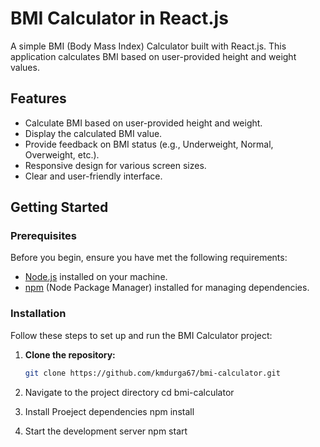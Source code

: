 # BMI Calculator in React.js

A simple BMI (Body Mass Index) Calculator built with React.js. This application calculates BMI based on user-provided height and weight values.

## Features

- Calculate BMI based on user-provided height and weight.
- Display the calculated BMI value.
- Provide feedback on BMI status (e.g., Underweight, Normal, Overweight, etc.).
- Responsive design for various screen sizes.
- Clear and user-friendly interface.

## Getting Started

### Prerequisites

Before you begin, ensure you have met the following requirements:

- [Node.js](https://nodejs.org/) installed on your machine.
- [npm](https://www.npmjs.com/) (Node Package Manager) installed for managing dependencies.

### Installation

Follow these steps to set up and run the BMI Calculator project:

1. **Clone the repository:**

   ```bash
   git clone https://github.com/kmdurga67/bmi-calculator.git

2. Navigate to the project directory
    cd bmi-calculator
3. Install Proeject dependencies
    npm install
4. Start the development server
    npm start